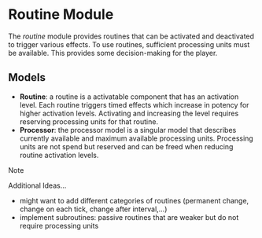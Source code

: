 # Routine Module

The _routine_ module provides routines that can be activated and deactivated to trigger various effects. To use routines, sufficient
processing units must be available. This provides some decision-making for the player.

## Models

- **Routine**: a routine is a activatable component that has an activation level. Each routine triggers timed effects which increase in
  potency for higher activation levels. Activating and increasing the level requires reserving processing units for that routine.
- **Processor**: the processor model is a singular model that describes currently available and maximum available processing units.
  Processing units are not spend but reserved and can be freed when reducing routine activation levels.

> [!NOTE]
> Additional Ideas...
> - might want to add different categories of routines (permanent change, change on each tick, change after interval,...)
> - implement subroutines: passive routines that are weaker but do not require processing units